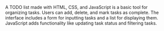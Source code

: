 A TODO list made with HTML, CSS, and JavaScript is a basic tool for organizing tasks.
Users can add, delete, and mark tasks as complete. The interface includes a form for inputting tasks and a list for displaying them. 
JavaScript adds functionality like updating task status and filtering tasks.
